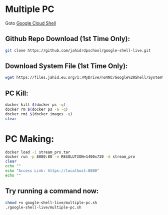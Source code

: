 # Multiple PC

Goto [Google Cloud Shell](https://shell.cloud.google.com/cloudshell/open?page=editor&shellonly=true&show=terminal&authuser=1)

## Github Repo Download (1st Time Only):

```bash
git clone https://github.com/jahidrdpschool/google-shell-live.git
```

## Download System File (1st Time Only):

```bash
wget https://files.jahid.eu.org/1:/MyDrive/noVNC/Google%20Shell/System%20Files/stream_proz.tar
```

## PC Kill:

```bash
docker kill $(docker ps -q)
docker rm $(docker ps -a -q)
docker rmi $(docker images -q)
clear
```

# PC Making:

```bash
docker load -i stream_pro.tar
docker run -p 8080:80 -e RESOLUTION=1400x720 -d stream_pro
clear
echo ""
echo "Access Link: https://localhost:8080"
echo ""
```

## Try running a command now:

```bash
chmod +x google-shell-live/multiple-pc.sh
./google-shell-live/multiple-pc.sh
```
